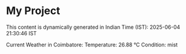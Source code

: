 # My Project

This content is dynamically generated in Indian Time (IST): 2025-06-04 21:30:46 IST


Current Weather in Coimbatore:
Temperature: 26.88 °C
Condition: mist
